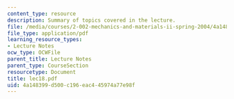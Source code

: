 ```yaml
---
content_type: resource
description: Summary of topics covered in the lecture.
file: /media/courses/2-002-mechanics-and-materials-ii-spring-2004/4a148399d500c196eac445974a77e98f_lec18.pdf
file_type: application/pdf
learning_resource_types:
- Lecture Notes
ocw_type: OCWFile
parent_title: Lecture Notes
parent_type: CourseSection
resourcetype: Document
title: lec18.pdf
uid: 4a148399-d500-c196-eac4-45974a77e98f
---
```

